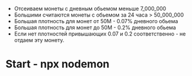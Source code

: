 - Отсеиваем монеты с дневным обьемом меньше 7_000_000
- Большими считаются монеты с обьемом за 24 часа > 50_000_000
- Большая плотность для монет от 50М - 0.07% дневного обьема
- Большая плотность для монет до 50М - 0.2% дневного обьема
- Если нет плотностей привышающих 0.07 и 0.2 соответственно - не отдаем эту монету.

# Start - npx nodemon